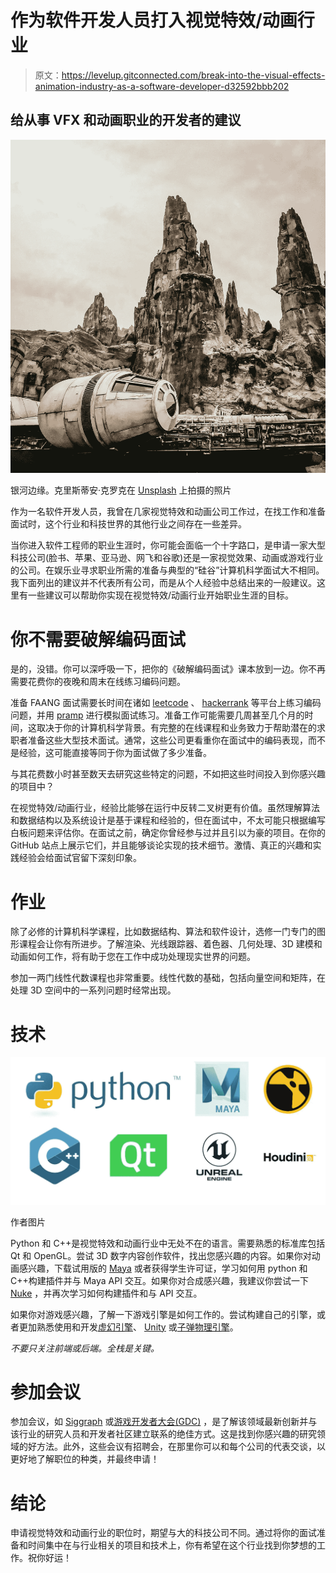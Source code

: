 # 作为软件开发人员打入视觉特效/动画行业

> 原文：<https://levelup.gitconnected.com/break-into-the-visual-effects-animation-industry-as-a-software-developer-d32592bbb202>

## 给从事 VFX 和动画职业的开发者的建议

![](img/f11fe091fcd4c913d110e3940d8519cd.png)

银河边缘。克里斯蒂安·克罗克在 [Unsplash](https://unsplash.com/photos/ShY6Jn6n9jQ) 上拍摄的照片

作为一名软件开发人员，我曾在几家视觉特效和动画公司工作过，在找工作和准备面试时，这个行业和科技世界的其他行业之间存在一些差异。

当你进入软件工程师的职业生涯时，你可能会面临一个十字路口，是申请一家大型科技公司(脸书、苹果、亚马逊、网飞和谷歌)还是一家视觉效果、动画或游戏行业的公司。在娱乐业寻求职业所需的准备与典型的“硅谷”计算机科学面试大不相同。我下面列出的建议并不代表所有公司，而是从个人经验中总结出来的一般建议。这里有一些建议可以帮助你实现在视觉特效/动画行业开始职业生涯的目标。

# 你不需要破解编码面试

是的，没错。你可以深呼吸一下，把你的《破解编码面试》课本放到一边。你不再需要花费你的夜晚和周末在线练习编码问题。

准备 FAANG 面试需要长时间在诸如 [leetcode](https://leetcode.com/) 、 [hackerrank](https://www.hackerrank.com/) 等平台上练习编码问题，并用 [pramp](https://www.pramp.com/#/) 进行模拟面试练习。准备工作可能需要几周甚至几个月的时间，这取决于你的计算机科学背景。有完整的在线课程和业务致力于帮助潜在的求职者准备这些大型技术面试。通常，这些公司更看重你在面试中的编码表现，而不是经验，这可能直接等同于你为面试做了多少准备。

与其花费数小时甚至数天去研究这些特定的问题，不如把这些时间投入到你感兴趣的项目中？

在视觉特效/动画行业，经验比能够在运行中反转二叉树更有价值。虽然理解算法和数据结构以及系统设计是基于课程和经验的，但在面试中，不太可能只根据编写白板问题来评估你。在面试之前，确定你曾经参与过并且引以为豪的项目。在你的 GitHub 站点上展示它们，并且能够谈论实现的技术细节。激情、真正的兴趣和实践经验会给面试官留下深刻印象。

# 作业

除了必修的计算机科学课程，比如数据结构、算法和软件设计，选修一门专门的图形课程会让你有所进步。了解渲染、光线跟踪器、着色器、几何处理、3D 建模和动画如何工作，将有助于您在工作中成功处理现实世界的问题。

参加一两门线性代数课程也非常重要。线性代数的基础，包括向量空间和矩阵，在处理 3D 空间中的一系列问题时经常出现。

# 技术

![](img/d0f9435abb04126214304aff47da0290.png)

作者图片

Python 和 C++是视觉特效和动画行业中无处不在的语言。需要熟悉的标准库包括 Qt 和 OpenGL。尝试 3D 数字内容创作软件，找出您感兴趣的内容。如果你对动画感兴趣，下载试用版的 [Maya](https://www.autodesk.com/products/maya/overview?support=ADVANCED) 或者获得学生许可证，学习如何用 python 和 C++构建插件并与 Maya API 交互。如果你对合成感兴趣，我建议你尝试一下 [Nuke](https://www.foundry.com/products/nuke) ，并再次学习如何构建插件和与 API 交互。

如果你对游戏感兴趣，了解一下游戏引擎是如何工作的。尝试构建自己的引擎，或者更加熟悉使用和开发[虚幻引擎](https://www.unrealengine.com/en-US/)、 [Unity](https://unity.com/) 或[子弹物理引擎](https://pybullet.org/wordpress/)。

*不要只关注前端或后端。全栈是关键。*

# 参加会议

参加会议，如 [Siggraph](https://www.siggraph.org/) 或[游戏开发者大会(GDC)](https://www.gdconf.com/) ，是了解该领域最新创新并与该行业的研究人员和开发者社区建立联系的绝佳方式。这是找到你感兴趣的研究领域的好方法。此外，这些会议有招聘会，在那里你可以和每个公司的代表交谈，以更好地了解职位的种类，并最终申请！

# 结论

申请视觉特效和动画行业的职位时，期望与大的科技公司不同。通过将你的面试准备和时间集中在与行业相关的项目和技术上，你有希望在这个行业找到你梦想的工作。祝你好运！